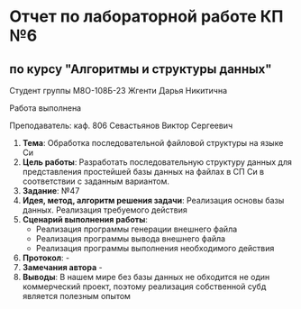 # Отчет по лабораторной работе КП №6

## по курсу "Алгоритмы и структуры данных"

Студент группы М8О-108Б-23 Жгенти Дарья Никитична

Работа выполнена

Преподаватель: каф. 806 Севастьянов Виктор Сергеевич

1. **Тема**: Обработка последовательной файловой структуры на языке Си
2. **Цель работы**: Разработать последовательную структуру данных для представления простейшей базы данных на файлах в
   СП Си в соответствии с заданным вариантом.
3. **Заданиe**: №47
4. **Идея, метод, алгоритм решения задачи**: Реализация основы базы данных. Реализация требуемого действия
5. **Сценарий выполнения работы**:
    - Реализация программы генерации внешнего файла
    - Реализация программы вывода внешнего файла
    - Реализация программы выполнения необходимого действия
6. **Протокол**: -
7. **Замечания автора** -
8. **Выводы**: В нашем мире без базы данных не обходится не один коммерческий проект, поэтому реализация собственной
   субд является полезным опытом 
